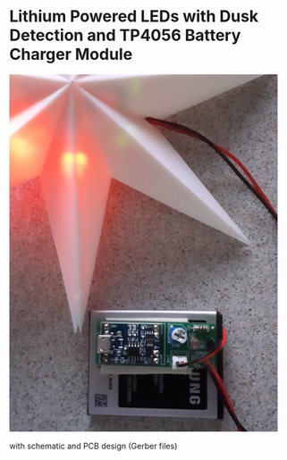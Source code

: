 # Lithium Powered LEDs with Dusk Detection and TP4056 Battery Charger Module

![pcb](light_tp4056_dusk_sensor.jpg)

with schematic and PCB design (Gerber files)
